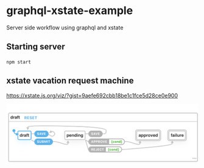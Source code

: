 # graphql-xstate-example
Server side workflow using graphql and xstate

## Starting server

`npm start`

## xstate vacation request machine

https://xstate.js.org/viz/?gist=9aefe692cbb18be1c1fce5d28ce0e900

![alt text](https://github.com/Sunil6591/graphql-xstate-example/blob/master/images/vacation_request_workflow.png "Vacation Request Workflow")